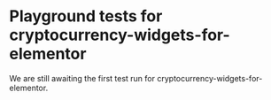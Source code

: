 # Playground tests for cryptocurrency-widgets-for-elementor
We are still awaiting the first test run for cryptocurrency-widgets-for-elementor.
